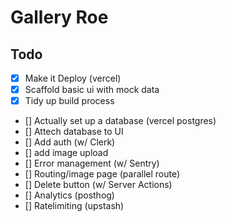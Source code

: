 # Gallery Roe

## Todo

- [x] Make it Deploy (vercel)
- [x] Scaffold basic ui with mock data
- [x] Tidy up build process
- [] Actually set up a database (vercel postgres)
- [] Attech database to UI
- [] Add auth (w/ Clerk)
- [] add image upload
- [] Error management (w/ Sentry)
- [] Routing/image page (parallel route)
- [] Delete button (w/ Server Actions)
- [] Analytics (posthog)
- [] Ratelimiting (upstash)
